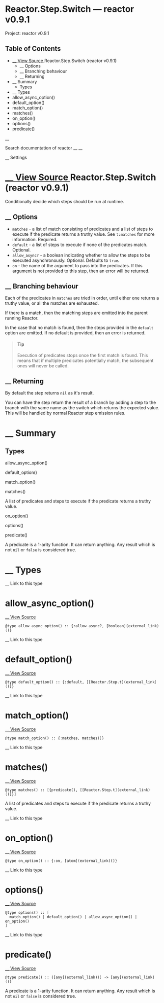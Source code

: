 # Reactor.Step.Switch — reactor v0.9.1

Project: reactor v0.9.1

## Table of Contents

- [ __ View Source ](external_link) Reactor.Step.Switch (reactor v0.9.1)
  - __ Options
  - __ Branching behaviour
  - __ Returning
- __ Summary
  - Types
- __ Types
- allow_async_option()
- default_option()
- match_option()
- matches()
- on_option()
- options()
- predicate()

__

Search documentation of reactor __ __

__ Settings

#  [ __ View Source ](external_link) Reactor.Step.Switch (reactor v0.9.1)

Conditionally decide which steps should be run at runtime.

##  __ Options

  * `matches` \- a list of match consisting of predicates and a list of steps to execute if the predicate returns a truthy value. See `t:matches` for more information. Required.
  * `default` \- a list of steps to execute if none of the predicates match. Optional.
  * `allow_async?` \- a boolean indicating whether to allow the steps to be executed asynchronously. Optional. Defaults to `true`.
  * `on` \- the name of the argument to pass into the predicates. If this argument is not provided to this step, then an error will be returned.



##  __ Branching behaviour

Each of the predicates in `matches` are tried in order, until either one returns a truthy value, or all the matches are exhausted.

If there is a match, then the matching steps are emitted into the parent running Reactor.

In the case that no match is found, then the steps provided in the `default` option are emitted. If no default is provided, then an error is returned.

> #### Tip
> 
> Execution of predicates stops once the first match is found. This means that if multiple predicates potentially match, the subsequent ones will never be called.

##  __ Returning

By default the step returns `nil` as it's result.

You can have the step return the result of a branch by adding a step to the branch with the same name as the switch which returns the expected value. This will be handled by normal Reactor step emission rules.

#  __ Summary

##  Types

allow_async_option()

default_option()

match_option()

matches()

A list of predicates and steps to execute if the predicate returns a truthy value.

on_option()

options()

predicate()

A predicate is a 1-arity function. It can return anything. Any result which is not `nil` or `false` is considered true.

#  __ Types

__ Link to this type

# allow_async_option()

[ __ View Source ](external_link)
    
    
    @type allow_async_option() :: {:allow_async?, [boolean](external_link)()}

__ Link to this type

# default_option()

[ __ View Source ](external_link)
    
    
    @type default_option() :: {:default, [[Reactor.Step.t](external_link)()]}

__ Link to this type

# match_option()

[ __ View Source ](external_link)
    
    
    @type match_option() :: {:matches, matches()}

__ Link to this type

# matches()

[ __ View Source ](external_link)
    
    
    @type matches() :: [{predicate(), [[Reactor.Step.t](external_link)()]}]

A list of predicates and steps to execute if the predicate returns a truthy value.

__ Link to this type

# on_option()

[ __ View Source ](external_link)
    
    
    @type on_option() :: {:on, [atom](external_link)()}

__ Link to this type

# options()

[ __ View Source ](external_link)
    
    
    @type options() :: [
      match_option() | default_option() | allow_async_option() | on_option()
    ]

__ Link to this type

# predicate()

[ __ View Source ](external_link)
    
    
    @type predicate() :: ([any](external_link)() -> [any](external_link)())

A predicate is a 1-arity function. It can return anything. Any result which is not `nil` or `false` is considered true.
